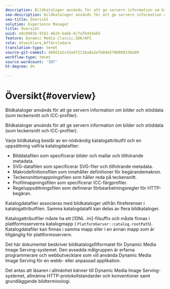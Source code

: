```yaml
---
description: Bildkataloger används för att ge servern information om bilder och stöddata (som teckensnitt och ICC-profiler).
seo-description: Bildkataloger används för att ge servern information om bilder och stöddata (som teckensnitt och ICC-profiler).
seo-title: Översikt
solution: Experience Manager
title: Översikt
uuid: e8c0401b-9161-4624-babb-6c7afb443e65
feature: Dynamic Media Classic,SDK/API
role: Utvecklare,Affärsledare
translation-type: tm+mt
source-git-commit: 469d1a5c43a972116a8a2efb0de5708800130a99
workflow-type: tm+mt
source-wordcount: '307'
ht-degree: 0%

---
```



# Översikt{#overview}

Bildkataloger används för att ge servern information om bilder och stöddata (som teckensnitt och ICC-profiler).

Bildkataloger används för att ge servern information om bilder och stöddata (som teckensnitt och ICC-profiler).

Varje bildkatalog består av en nödvändig katalogattributfil och en uppsättning valfria katalogdatafiler:

* Bilddatafilen som specificerar bilder och mallar och tillhörande metadata.
* SVG-datafilen som specificerar SVG-filer och tillhörande metadata.
* Makrodefinitionsfilen som innehåller definitioner för begärandemakron.
* Teckensnittsmappningsfilen som håller reda på teckensnitt.
* Profilmappningsfilen som specificerar ICC-färgprofiler.
* Regeluppsättningsfilen som definierar förbearbetningsregler för HTTP-begäran.

Katalogdatafiler associeras med bildkataloger utifrån filreferenser i katalogattributfilen. Samma katalogdatafil kan delas av flera bildkataloger.

Katalogattributfiler måste ha ett [!DNL .ini]-filsuffix och måste finnas i plattformsserverns katalogmapp ( `PlatformServer::catalog.rootPath`). Katalogdatafiler kan finnas i samma mapp eller i en annan mapp som är tillgänglig för plattformsservern.

Det här dokumentet beskriver bildkatalogsfilformatet för Dynamic Media Image Serving-systemet. Den avsedda målgruppen är erfarna programmerare och webbutvecklare som vill använda Dynamic Media Image Serving för en webb- eller anpassad applikation.

Det antas att läsaren i allmänhet känner till Dynamic Media Image Serving-systemet, allmänna HTTP-protokollstandarder och konventioner samt grundläggande bildterminologi.
